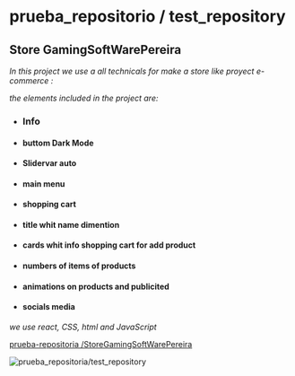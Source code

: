 # prueba_repositorio / test_repository

## Store GamingSoftWarePereira

*In this project we use a all technicals for make a store like proyect e-commerce :*



*the elements included in the project are:*
- ###  Info

- #### buttom Dark Mode
- #### Slidervar auto
- #### main menu
- #### shopping cart
- #### title whit name dimention
- #### cards whit info shopping cart for add product
- #### numbers of items of  products
- #### animations on products and publicited
- #### socials media

*we use  react, CSS, html and JavaScript*

[prueba-repositoria /StoreGamingSoftWarePereira](https://tienda-virtual-1.netlify.app/ )

![prueba_repositoria/test_repository](https://i.ibb.co/pX4r90K/Academlo-Store.jpg)
